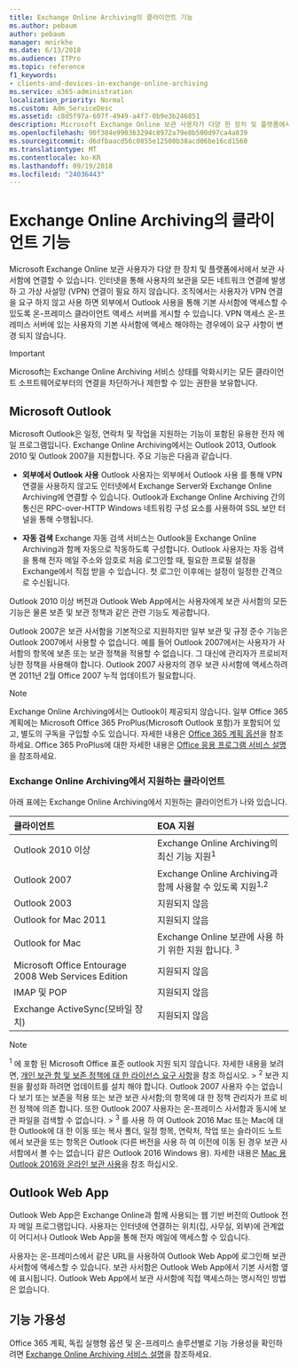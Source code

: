 ```yaml
---
title: Exchange Online Archiving의 클라이언트 기능
ms.author: pebaum
author: pebaum
manager: mnirkhe
ms.date: 6/13/2018
ms.audience: ITPro
ms.topic: reference
f1_keywords:
- clients-and-devices-in-exchange-online-archiving
ms.service: o365-administration
localization_priority: Normal
ms.custom: Adm_ServiceDesc
ms.assetid: c8d5f97a-607f-4949-a4f7-0b9e3b246851
description: Microsoft Exchange Online 보관 사용자가 다양 한 장치 및 플랫폼에서에서 보관 사서함에 연결할 수 있습니다. 인터넷을 통해 사용자의 보관을 모든 네트워크 연결에 발생 하 고 가상 사설망 (VPN) 연결이 필요 하지 않습니다. 조직에서는 사용자가 VPN 연결을 요구 하지 않고 사용 하면 외부에서 Outlook 사용을 통해 기본 사서함에 액세스할 수 있도록 온-프레미스 클라이언트 액세스 서버를 게시할 수 있습니다. VPN 액세스 온-프레미스 서버에 있는 사용자의 기본 사서함에 액세스 해야하는 경우에이 요구 사항이 변경 되지 않습니다.
ms.openlocfilehash: 90f384e990363294c8972a79e8b500d97ca4a839
ms.sourcegitcommit: d6dfbaacd56c0855e12500b38acd06be16cd1560
ms.translationtype: MT
ms.contentlocale: ko-KR
ms.lasthandoff: 09/19/2018
ms.locfileid: "24036443"
---
```

# <a name="client-features-in-exchange-online-archiving"></a>Exchange Online Archiving의 클라이언트 기능

Microsoft Exchange Online 보관 사용자가 다양 한 장치 및 플랫폼에서에서 보관 사서함에 연결할 수 있습니다. 인터넷을 통해 사용자의 보관을 모든 네트워크 연결에 발생 하 고 가상 사설망 (VPN) 연결이 필요 하지 않습니다. 조직에서는 사용자가 VPN 연결을 요구 하지 않고 사용 하면 외부에서 Outlook 사용을 통해 기본 사서함에 액세스할 수 있도록 온-프레미스 클라이언트 액세스 서버를 게시할 수 있습니다. VPN 액세스 온-프레미스 서버에 있는 사용자의 기본 사서함에 액세스 해야하는 경우에이 요구 사항이 변경 되지 않습니다.
  
> [!IMPORTANT]
> Microsoft는 Exchange Online Archiving 서비스 상태를 악화시키는 모든 클라이언트 소프트웨어로부터의 연결을 차단하거나 제한할 수 있는 권한을 보유합니다. 
  
## <a name="microsoft-outlook"></a>Microsoft Outlook

Microsoft Outlook은 일정, 연락처 및 작업을 지원하는 기능이 포함된 유용한 전자 메일 프로그램입니다. Exchange Online Archiving에서는 Outlook 2013, Outlook 2010 및 Outlook 2007을 지원합니다. 주요 기능은 다음과 같습니다.
  
- **외부에서 Outlook 사용** Outlook 사용자는 외부에서 Outlook 사용 를 통해 VPN 연결을 사용하지 않고도 인터넷에서 Exchange Server와 Exchange Online Archiving에 연결할 수 있습니다. Outlook과 Exchange Online Archiving 간의 통신은 RPC-over-HTTP Windows 네트워킹 구성 요소를 사용하여 SSL 보안 터널을 통해 수행됩니다. 
    
- **자동 검색** Exchange 자동 검색 서비스는 Outlook을 Exchange Online Archiving과 함께 자동으로 작동하도록 구성합니다. Outlook 사용자는 자동 검색을 통해 전자 메일 주소와 암호로 처음 로그인할 때, 필요한 프로필 설정을 Exchange에서 직접 받을 수 있습니다. 첫 로그인 이후에는 설정이 일정한 간격으로 수신됩니다. 
    
Outlook 2010 이상 버전과 Outlook Web App에서는 사용자에게 보관 사서함의 모든 기능은 물론 보존 및 보관 정책과 같은 관련 기능도 제공합니다.
  
Outlook 2007은 보관 사서함을 기본적으로 지원하지만 일부 보관 및 규정 준수 기능은 Outlook 2007에서 사용할 수 없습니다. 예를 들어 Outlook 2007에서는 사용자가 사서함의 항목에 보존 또는 보관 정책을 적용할 수 없습니다. 그 대신에 관리자가 프로비저닝한 정책을 사용해야 합니다. Outlook 2007 사용자의 경우 보관 사서함에 액세스하려면 2011년 2월 Office 2007 누적 업데이트가 필요합니다.
  
> [!NOTE]
> Exchange Online Archiving에서는 Outlook이 제공되지 않습니다. 일부 Office 365 계획에는 Microsoft Office 365 ProPlus(Microsoft Outlook 포함)가 포함되어 있고, 별도의 구독을 구입할 수도 있습니다. 자세한 내용은 [Office 365 계획 옵션](../office-365-platform-service-description/office-365-plan-options.md)을 참조하세요. Office 365 ProPlus에 대한 자세한 내용은 [Office 응용 프로그램 서비스 설명](../office-applications-service-description/office-applications-service-description.md)을 참조하세요. 
  
### <a name="clients-supported-by-exchange-online-archiving"></a>Exchange Online Archiving에서 지원하는 클라이언트

아래 표에는 Exchange Online Archiving에서 지원하는 클라이언트가 나와 있습니다.
  
|**클라이언트**|**EOA 지원**|
|:-----|:-----|
|Outlook 2010 이상  <br/> |Exchange Online Archiving의 최신 기능 지원<sup>1</sup> <br/> |
|Outlook 2007  <br/> |Exchange Online Archiving과 함께 사용할 수 있도록 지원<sup>1,2</sup> <br/> |
|Outlook 2003  <br/> |지원되지 않음  <br/> |
|Outlook for Mac 2011  <br/> |지원되지 않음  <br/> |
|Outlook for Mac  <br/> |Exchange Online 보관에 사용 하기 위한 지원 합니다. <sup>3</sup> <br/> |
|Microsoft Office Entourage 2008 Web Services Edition  <br/> |지원되지 않음  <br/> |
|IMAP 및 POP  <br/> |지원되지 않음  <br/> |
|Exchange ActiveSync(모바일 장치)  <br/> |지원되지 않음  <br/> |
   
> [!NOTE]
> <sup>1</sup> 에 포함 된 Microsoft Office 표준 outlook 지원 되지 않습니다. 자세한 내용을 보려면, [개인 보관 함 및 보존 정책에 대 한 라이선스 요구 사항](https://go.microsoft.com/fwlink/?LinkId=389396)을 참조 하십시오. > <sup>2</sup> 보관 지원을 활성화 하려면 업데이트를 설치 해야 합니다. Outlook 2007 사용자 수는 없습니다 보기 또는 보존을 적용 또는 보관 보관 사서함;의 항목에 대 한 정책 관리자가 프로 비전 정책에 의존 합니다. 또한 Outlook 2007 사용자는 온-프레미스 사서함과 동시에 보관 파일을 검색할 수 없습니다. > <sup>3</sup> 를 사용 하 여 Outlook 2016 Mac 또는 Mac에 대 한 Outlook에 대 한 이동 또는 복사 폴더, 일정 항목, 연락처, 작업 또는 슬라이드 노트에서 보관을 또는 항목은 Outlook (다른 버전을 사용 하 여 이전에 이동 된 경우 보관 사서함에서 볼 수는 없습니다 같은 Outlook 2016 Windows 용). 자세한 내용은 [Mac 용 Outlook 2016와 온라인 보관 사용](https://support.office.com/en-us/article/Use-your-online-archive-with-Outlook-2016-for-Mac-45b8439c-2982-4b6b-9097-eed71dbfe238)을 참조 하십시오. 
  
## <a name="outlook-web-app"></a>Outlook Web App

Outlook Web App은 Exchange Online과 함께 사용되는 웹 기반 버전의 Outlook 전자 메일 프로그램입니다. 사용자는 인터넷에 연결하는 위치(집, 사무실, 외부)에 관계없이 어디서나 Outlook Web App을 통해 전자 메일에 액세스할 수 있습니다.
  
사용자는 온-프레미스에서 같은 URL을 사용하여 Outlook Web App에 로그인해 보관 사서함에 액세스할 수 있습니다. 보관 사서함은 Outlook Web App에서 기본 사서함 옆에 표시됩니다. Outlook Web App에서 보관 사서함에 직접 액세스하는 명시적인 방법은 없습니다.
  
## <a name="feature-availability"></a>기능 가용성

Office 365 계획, 독립 실행형 옵션 및 온-프레미스 솔루션별로 기능 가용성을 확인하려면 [Exchange Online Archiving 서비스 설명](exchange-online-archiving-service-description.md)을 참조하세요.
  


